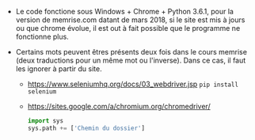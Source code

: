 
- Le code fonctione sous Windows + Chrome + Python 3.6.1, pour la version de memrise.com datant de mars 2018, si le site est mis à jours ou que chrome évolue, il est out à fait possible que le programme ne fonctionne plus.
- Certains mots peuvent êtres présents deux fois dans le cours memrise (deux traductions pour un même mot ou l'inverse). Dans ce cas, il faut les ignorer à partir du site.



  - https://www.seleniumhq.org/docs/03_webdriver.jsp
    `pip install selenium`
  
  
  - https://sites.google.com/a/chromium.org/chromedriver/
    ```python
    import sys
    sys.path += ['Chemin du dossier']
    ```
    
